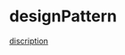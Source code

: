 # designPattern
[discription](http://note.youdao.com/noteshare?id=2ceb1c46bd886d9c4c539d23b05cfe69)
